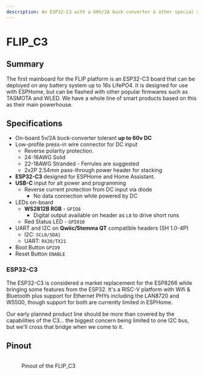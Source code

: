 ```yaml
---
description: An ESP32-C3 with a 60V/2A buck converter & other special sauce.
---
```


# FLIP\_C3

## Summary

The first mainboard for the FLIP platform is an ESP32-C3 board that can be deployed on any battery system up to 16s LifePO4. It is designed for use with ESPHome, but can be flashed with other popular firmwares such as TASMOTA and WLED. We have a whole line of smart products based on this as their main powerhouse.

## Specifications

* On-board 5v/2A buck-converter tolerant **up to 60v DC**
* Low-profile press-in wire connector for DC input
  * Reverse polarity protection.
  * 24-16AWG Solid
  * 22-18AWG Stranded - Ferrules are suggested
  * 2x2P 2.54mm pass-through power header for stacking
* **ESP32-C3** designed for ESPHome and Home Assistant.
* **USB-C** input for alt power and programming
  * Reverse current protection from DC input via diode&#x20;
    * No data connection while powered by DC
* LEDs on-board
  * **WS2812B RGB** - `GPIO8`
    * Digital output available on header as `L8` to drive short runs&#x20;
  * Red Status LED - `GPIO10`
* UART and I2C on **Qwiic/Stemma QT** compatible headers (SH 1.0-4P)
  * I2C:  `SCL0/SDA1`
  * UART:  `RX20/TX21`
* Boot Button `GPIO9`
* Reset Button `ENABLE`

### ESP32-C3

The ESP32-C3 is considered a market replacement for the ESP8266 while bringing some features from the ESP32. It's a RISC-V platform with Wifi & Bluetooth plus support for Ethernet PHYs including the LAN8720 and W5500, though support for both are currently limited in ESPHome.

Our early planned product line should be more than covered by the capabilities of the C3... the biggest concern being limited to one I2C bus, but we'll cross that bridge when we come to it.

## Pinout

<figure><img src="https://cdn.jsdelivr.net/gh/vdbxio/wiki@main/pcbs/flipc3-pinout.drawio.svg" alt=""><figcaption><p>Pinout of the FLIP_C3</p></figcaption></figure>
